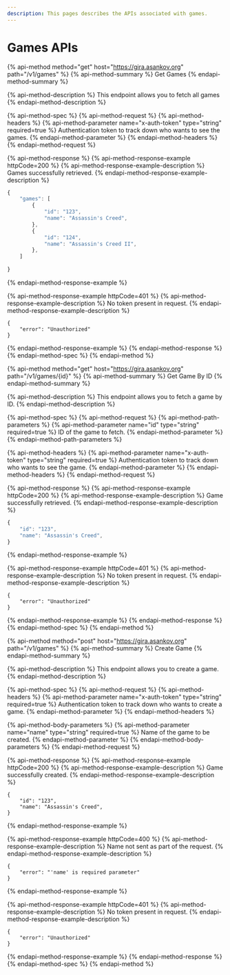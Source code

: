 ```yaml
---
description: This pages describes the APIs associated with games.
---
```


# Games APIs

{% api-method method="get" host="https://gira.asankov.org" path="/v1/games" %}
{% api-method-summary %}
Get Games
{% endapi-method-summary %}

{% api-method-description %}
This endpoint allows you to fetch all games
{% endapi-method-description %}

{% api-method-spec %}
{% api-method-request %}
{% api-method-headers %}
{% api-method-parameter name="x-auth-token" type="string" required=true %}
Authentication token to track down who wants to see the games.
{% endapi-method-parameter %}
{% endapi-method-headers %}
{% endapi-method-request %}

{% api-method-response %}
{% api-method-response-example httpCode=200 %}
{% api-method-response-example-description %}
Games successfully retrieved.
{% endapi-method-response-example-description %}

```javascript
{
    "games": [
        {
            "id": "123",
            "name": "Assassin's Creed",
        }, 
        {
            "id": "124",
            "name": "Assassin's Creed II",
        },
    ]
    
}
```
{% endapi-method-response-example %}

{% api-method-response-example httpCode=401 %}
{% api-method-response-example-description %}
No token present in request.
{% endapi-method-response-example-description %}

```
{
    "error": "Unauthorized"
}
```
{% endapi-method-response-example %}
{% endapi-method-response %}
{% endapi-method-spec %}
{% endapi-method %}



{% api-method method="get" host="https://gira.asankov.org" path="/v1/games/{id}" %}
{% api-method-summary %}
Get Game By ID
{% endapi-method-summary %}

{% api-method-description %}
This endpoint allows you to fetch a game by ID.
{% endapi-method-description %}

{% api-method-spec %}
{% api-method-request %}
{% api-method-path-parameters %}
{% api-method-parameter name="id" type="string" required=true %}
ID of the game to fetch.
{% endapi-method-parameter %}
{% endapi-method-path-parameters %}

{% api-method-headers %}
{% api-method-parameter name="x-auth-token" type="string" required=true %}
Authentication token to track down who wants to see the game.
{% endapi-method-parameter %}
{% endapi-method-headers %}
{% endapi-method-request %}

{% api-method-response %}
{% api-method-response-example httpCode=200 %}
{% api-method-response-example-description %}
Game successfully retrieved.
{% endapi-method-response-example-description %}

```javascript
{
    "id": "123",
    "name": "Assassin's Creed",
}
```
{% endapi-method-response-example %}

{% api-method-response-example httpCode=401 %}
{% api-method-response-example-description %}
No token present in request.
{% endapi-method-response-example-description %}

```
{
    "error": "Unauthorized"
}
```
{% endapi-method-response-example %}
{% endapi-method-response %}
{% endapi-method-spec %}
{% endapi-method %}

{% api-method method="post" host="https://gira.asankov.org" path="/v1/games" %}
{% api-method-summary %}
Create Game
{% endapi-method-summary %}

{% api-method-description %}
This endpoint allows you to create a game.
{% endapi-method-description %}

{% api-method-spec %}
{% api-method-request %}
{% api-method-headers %}
{% api-method-parameter name="x-auth-token" type="string" required=true %}
Authentication token to track down who wants to create a game.
{% endapi-method-parameter %}
{% endapi-method-headers %}

{% api-method-body-parameters %}
{% api-method-parameter name="name" type="string" required=true %}
Name of the game to be created.
{% endapi-method-parameter %}
{% endapi-method-body-parameters %}
{% endapi-method-request %}

{% api-method-response %}
{% api-method-response-example httpCode=200 %}
{% api-method-response-example-description %}
Game successfully created.
{% endapi-method-response-example-description %}

```
{
    "id": "123",
    "name": "Assassin's Creed",
}
```
{% endapi-method-response-example %}

{% api-method-response-example httpCode=400 %}
{% api-method-response-example-description %}
Name not sent as part of the request.
{% endapi-method-response-example-description %}

```
{
    "error": "'name' is required parameter"
}
```
{% endapi-method-response-example %}

{% api-method-response-example httpCode=401 %}
{% api-method-response-example-description %}
No token present in request.
{% endapi-method-response-example-description %}

```
{
    "error": "Unauthorized"
}
```
{% endapi-method-response-example %}
{% endapi-method-response %}
{% endapi-method-spec %}
{% endapi-method %}

